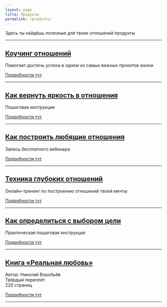 ```yaml
---
layout: page
title: Продукты
permalink: /products/
---
```


Здесь ты найдёшь полезные для твоих отношений продукты

----

## [Коучинг отношений](/products/coaching/)

Помогает достичь успеха в одном из самых важных проектов жизни

[Подробности тут](/products/coaching/)

----

## [Как вернуть яркость в отношения](/products/bright-relationships/)

Пошаговая инструкция

[Подробности тут](/products/bright-relationships/)

----

## [Как построить любящие отношения](/products/build-loving-relationships/)

Запись бесплатного вебинара

[Подробности тут](/products/build-loving-relationships/)

----

## [Техника глубоких отношений](/products/tgo/)

Онлайн-тренинг по построению отношений твоей мечты

[Подробности тут](/products/tgo/)

----

## [Как определиться с выбором цели](/products/define-my-goals/)

Практическая пошаговая инструкция

[Подробности тут](/products/define-my-goals/)

----

## [Книга «Реальная любовь»](/products/reallove/)

Автор: Николай Воробьёв  
Твёрдый переплёт  
220 страниц

[Подробности тут](/products/reallove/)

----
